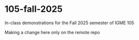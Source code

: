 # 105-fall-2025
In-class demonstrations for the Fall 2025 semester of IGME 105

Making a change here only on the remote repo
